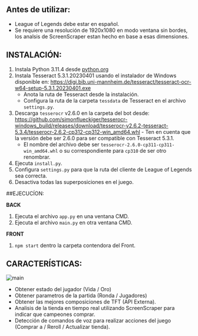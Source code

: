    ## Antes de utilizar:
- League of Legends debe estar en español.
- Se requiere una resolución de 1920x1080 en modo ventana sin bordes, los analsis de ScreenScraper estan hecho en base a esas dimensiones.

## INSTALACIÓN:
1. Instala Python 3.11.4 desde [python.org](https://www.python.org/downloads/windows/)
3. Instala Tesseract 5.3.1.20230401 usando el instalador de Windows disponible en: https://digi.bib.uni-mannheim.de/tesseract/tesseract-ocr-w64-setup-5.3.1.20230401.exe
   - Anota la ruta de Tesseract desde la instalación.
   - Configura la ruta de la carpeta `tessdata` de Tesseract en el archivo `settings.py`.
4. Descarga `tesserocr` v2.6.0 en la carpeta del bot desde: https://github.com/simonflueckiger/tesserocr-windows_build/releases/download/tesserocr-v2.6.2-tesseract-5.3.4/tesserocr-2.6.2-cp312-cp312-win_amd64.whl   - Ten en cuenta que la versión debe ser 2.6.0 para ser compatible con Tesseract 5.3.1.
   - El nombre del archivo debe ser `tesserocr-2.6.0-cp311-cp311-win_amd64.whl` o su correspondiente para `cp310` de ser otro renombrar.
5. Ejecuta `install.py`.
6. Configura `settings.py` para que la ruta del cliente de League of Legends sea correcta.
7. Desactiva todas las superposiciones en el juego.

##EJECUCÍON:

**BACK**
1. Ejecuta el archivo `app.py` en una ventana CMD. 
2. Ejecuta el archivo `main.py` en otra ventana CMD.

**FRONT**
1. `npm start` dentro la carpeta contendora del Front.

## CARACTERÍSTICAS:
![main]([https://i.imgur.com/hDd9jPX.png](https://imgur.com/a/hDd9jPX))

- Obtener estado del jugador (Vida / Oro)
- Obtener parametros de la partida (Ronda / Jugadores)
- Obtener las mejores composiciones de TFT (API Externa).
- Analisis de la tienda en tiempo real utilizando ScreenScraper para indicar que campeones comprar.
- Detección de comandos de voz para realizar acciones del juego (Comprar a <Campeon> / Reroll / Actualizar tienda).

